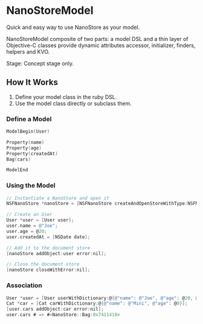 NanoStoreModel
==============

Quick and easy way to use NanoStore as your model. 

NanoStoreModel composite of two parts: a model DSL and a thin layer of Objective-C classes provide dynamic attributes accessor, initializer, finders, helpers and KVO.

Stage: Concept stage only.

## How It Works

1. Define your model class in the ruby DSL.
2. Use the model class directly or subclass them.

### Define a Model

```objective-c
ModelBegin(User)

Property(name)
Property(age)
Property(createdAt)
Bag(cars)

ModelEnd
```

### Using the Model

```objective-c
// Instantiate a NanoStore and open it
NSFNanoStore *nanoStore = [NSFNanoStore createAndOpenStoreWithType:NSFMemoryStoreType path:nil error:nil];

// Create an User
User *user = [User user];
user.name = @"Joe";
user.age = @20;
user.createdAt = [NSDate date];

// Add it to the document store
[nanoStore addObject:user error:nil];

// Close the document store
[nanoStore closeWithError:nil];
```

### Association

```objective-c
User *user = [User userWithDictionary:@{@"name": @"Joe", @"age": @20, @"createdAt": [NSDate date]}];
Cat *car = [Cat carWithDictionary:@{@"name": @"Mini", @"age": @0}];
[user.cars addObject:car error:nil];
user.cars # => #<NanoStore::Bag:0x7411410> 
```

